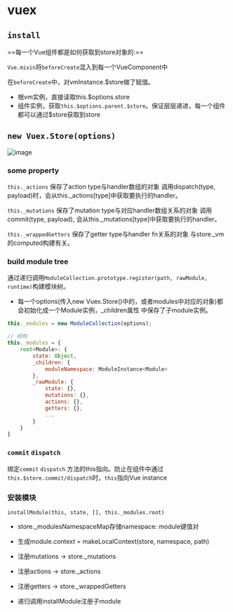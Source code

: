 # vuex

## `install`

==每一个Vue组件都是如何获取到store对象的:==

`Vue.mixin`将`beforeCreate`混入到每一个VueComponent中

在`beforeCreate`中，对vmInstance.$store做了赋值。
- 根vm实例，直接读取this.$options.store
- 组件实例，获取`this.$options.parent.$store`。保证层层递进，每一个组件都可以通过$store获取到store

## `new Vuex.Store(options)`

![image](http://note.youdao.com/yws/public/resource/3066d437a032b6be56aa7189aa628b4d/xmlnote/0AD6964C62734340A9A92329B7CF4FE9/19591)

### some property

`this._actions` 保存了action type与handler数组的对象
	调用dispatch(type, payload)时，会从this._actions[type]中获取要执行的handler。

`this._mutations` 保存了mutation type与对应handler数组关系的对象
	调用commit(type, payload), 会从this._mutations[type]中获取要执行的handler。

`this._wrappedGetters` 保存了getter type与handler fn关系的对象  与store._vm的computed构建有关。

### build module tree

通过递归调用`ModuleCollection.prototype.register(path, rawModule, runtime)`构建模块树。
- 每一个options(传入new Vuex.Store()中的，或者modules中对应的对象)都会初始化成一个Module实例，_children属性	中保存了子module实例。


```javascript
this._modules = new ModuleCollection(options);

// 结构
this._modules = {
    root<Module>: {
        state: Object,
        _children: {
            moduleNamespace: ModuleInstance<Module>
        },
        _rawModule: {
            state: {},
            mutations: {},
            actions: {},
            getters: {},
            ...
        }
    }
}
```

### `commit` `dispatch`

绑定`commit` `dispatch` 方法的this指向。防止在组件中通过`this.$store.commit/dispatch`时，`this`指向Vue instance

### 安装模块

`installModule(this, state, [], this._modules.root)`

- store._modulesNamespaceMap存储namespace: module键值对

- 生成module.context = makeLocalContext(store, namespace, path)

- 注册mutations ->  store._mutations

- 注册actions -> store._actions

- 注册getters -> store._wrappedGetters

- 递归调用installModule注册子module